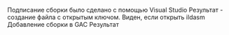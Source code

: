Подписание сборки было сделано с помощью Visual Studio
Результат - создание файла с открытым ключом. Виден, если открыть ildasm
Добавление сборки в GAC
Результат
